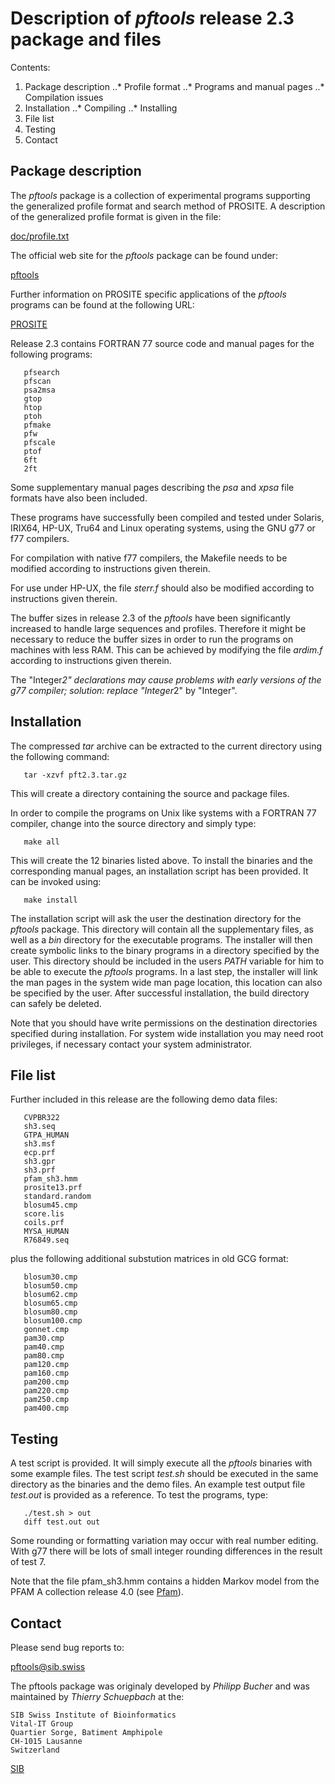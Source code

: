 # Description of *pftools* release 2.3 package and files

Contents:

1. Package description
..* Profile format
..* Programs and manual pages
..* Compilation issues
2. Installation
..* Compiling
..* Installing
3. File list
4. Testing
5. Contact


## Package description
The *pftools* package is a collection of experimental programs supporting the
generalized profile format and search method of PROSITE.
A description of the generalized profile format is given in the file:

   [doc/profile.txt](https://raw.githubusercontent.com/sib-swiss/pftools3/master/doc/profile.txt)

The official web site for the *pftools* package can be found under:

   [pftools](https://web.expasy.org/pftools/)

Further information on PROSITE specific applications of the *pftools* programs
can be found at the following URL:

   [PROSITE](https://prosite.expasy.org/)

Release 2.3 contains FORTRAN 77 source code and manual pages for the following
programs:

```
   pfsearch
   pfscan
   psa2msa
   gtop
   htop
   ptoh
   pfmake
   pfw
   pfscale
   ptof
   6ft
   2ft
```

Some supplementary manual pages describing the *psa* and *xpsa* file formats
have also been included.

These programs have successfully been compiled and tested under Solaris,
IRIX64, HP-UX, Tru64 and Linux operating systems, using the GNU g77 or f77
compilers.

For compilation with native f77 compilers, the Makefile needs to be modified
according to instructions given therein.

For use under HP-UX, the file *sterr.f* should also be modified according to
instructions given therein.

The buffer sizes in release 2.3 of the *pftools* have been significantly
increased to handle large sequences and profiles. Therefore it might be
necessary to reduce the buffer sizes in order to run the programs on machines
with less RAM. This can be achieved by modifying the file *ardim.f* according
to instructions given therein.

The "Integer*2" declarations may cause problems with early versions
of the g77 compiler; solution: replace "Integer*2" by "Integer".


## Installation
The compressed *tar* archive can be extracted to the current directory using
the following command:

```
   tar -xzvf pft2.3.tar.gz
```

This will create a directory containing the source and package files.

In order to compile the programs on Unix like systems with a FORTRAN 77
compiler, change into the source directory and simply type:

```
   make all
```

This will create the 12 binaries listed above. To install the binaries and the
corresponding manual pages, an installation script has been provided. It can
be invoked using:

```
   make install
```

The installation script will ask the user the destination directory for the
*pftools* package. This directory will contain all the supplementary files,
as well as a *bin* directory for the executable programs. The installer will
then create symbolic links to the binary programs in a directory specified by
the user. This directory should be included in the users *PATH* variable for
him to be able to execute the *pftools* programs.
In a last step, the installer will link the man pages in the system wide man
page location, this location can also be specified by the user.
After successful installation, the build directory can safely be deleted.

Note that you should have write permissions on the destination directories
specified during installation. For system wide installation you may need root
privileges, if necessary contact your system administrator.


## File list
Further included in this release are the following demo data files:

```
   CVPBR322
   sh3.seq
   GTPA_HUMAN
   sh3.msf
   ecp.prf
   sh3.gpr
   sh3.prf
   pfam_sh3.hmm
   prosite13.prf
   standard.random
   blosum45.cmp
   score.lis
   coils.prf
   MYSA_HUMAN
   R76849.seq
```

plus the following additional substution matrices in old GCG format:

```
   blosum30.cmp
   blosum50.cmp
   blosum62.cmp
   blosum65.cmp
   blosum80.cmp
   blosum100.cmp
   gonnet.cmp
   pam30.cmp
   pam40.cmp
   pam80.cmp
   pam120.cmp
   pam160.cmp
   pam200.cmp
   pam220.cmp
   pam250.cmp
   pam400.cmp
```

## Testing
A test script is provided. It will simply execute all the *pftools* binaries
with some example files. The test script *test.sh* should be executed in
the same directory as the binaries and the demo files. An example test
output file *test.out* is provided as a reference.
To test the programs, type:

```
   ./test.sh > out
   diff test.out out
```

Some rounding or formatting variation may occur with real number
editing. With g77 there will be lots of small integer rounding
differences in the result of test 7.

Note that the file pfam_sh3.hmm contains a hidden Markov model from the
PFAM A collection release 4.0 (see [Pfam](http://pfam.xfam.org/)).


## Contact
Please send bug reports to:

   pftools@sib.swiss

The pftools package was originaly developed by _Philipp Bucher_ and was
maintained by _Thierry Schuepbach_ at the:

```
SIB Swiss Institute of Bioinformatics
Vital-IT Group
Quartier Sorge, Batiment Amphipole
CH-1015 Lausanne
Switzerland
```

[SIB](https://www.sib.swiss)

